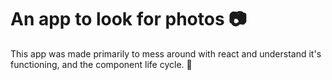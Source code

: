 # An app to look for photos 📷
This app was made primarily to mess around with react and understand it's functioning, and the component life cycle.
🚀
